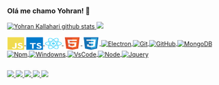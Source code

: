 ### Olá me chamo Yohran! 👋

<div>
  <a href="https://twitter.com/YohranK">
  <img width="49%" height="195px" src="https://github-readme-stats.vercel.app/api?username=yohran1&show_icons=true&count_private=true&hide_border=true&title_color=ADD8E6&icon_color=ADD8E6&text_color=c9d1d9&bg_color=0d1117" alt="Yohran Kallahari github stats" />
  <img height="180em" src="https://github-readme-stats.vercel.app/api/top-langs/?username=yohran1&layout=compact&langs_count=16&theme=dark" />
</div>
    
<div style="display: inline_block"><br>
  <img align="center" alt="Js" height="30" width="40" src="https://raw.githubusercontent.com/devicons/devicon/master/icons/javascript/javascript-plain.svg">
  <img align="center" alt="Ts" height="30" width="40" src="https://raw.githubusercontent.com/devicons/devicon/master/icons/typescript/typescript-plain.svg">
  <img align="center" alt="React" height="30" width="40" 
src="https://raw.githubusercontent.com/devicons/devicon/master/icons/react/react-original.svg">
  <img align="center" alt="HTML" height="30" width="40" 
src="https://raw.githubusercontent.com/devicons/devicon/master/icons/html5/html5-original.svg">
  <img align="center" alt="CSS" height="30" width="40" 
src="https://raw.githubusercontent.com/devicons/devicon/master/icons/css3/css3-original.svg">
  <img align="center" alt="Electron" height="30" width="40" 
src="https://cdn.jsdelivr.net/gh/devicons/devicon/icons/electron/electron-original.svg" /> 
  <img align="center" alt="Git" height="30" width="40"
src="https://cdn.jsdelivr.net/gh/devicons/devicon/icons/git/git-original.svg" />
  <img align="center" alt="GitHub" height="30" width="40"
src="https://cdn.jsdelivr.net/gh/devicons/devicon/icons/github/github-original.svg" />
  <img align="center" alt="MongoDB" height="30" width="40"
src="https://cdn.jsdelivr.net/gh/devicons/devicon/icons/mongodb/mongodb-plain-wordmark.svg" />
  <img align="center" alt="Npm" height="30" width="40"
src="https://cdn.jsdelivr.net/gh/devicons/devicon/icons/npm/npm-original-wordmark.svg" />
  <img align="center" alt="Windowns" height="30" width="40"
src="https://cdn.jsdelivr.net/gh/devicons/devicon/icons/windows8/windows8-original.svg" />
  <img align="center" alt="VsCode" height="30" width="40"
src="https://cdn.jsdelivr.net/gh/devicons/devicon/icons/vscode/vscode-original.svg" />
  <img align="center" alt="Node" height="30" width="40"
src="https://cdn.jsdelivr.net/gh/devicons/devicon/icons/nodejs/nodejs-original-wordmark.svg" />
  <img align="center" alt="Jquery" height="30" width="40"
src="https://cdn.jsdelivr.net/gh/devicons/devicon/icons/jquery/jquery-plain-wordmark.svg" />
</div>
  
  ##

<div>
  <a href="https://www.facebook.com/yohran.venancio/" target="_blank"> 
  <img src="https://img.shields.io/badge/Facebook-1877F2?style=for-the-badge&logo=facebook&logoColor=white" target="_blank"> 
  </a>
  <a href="https://www.instagram.com/yohran_kallahari/" target="_blank"> 
  <img src="https://img.shields.io/badge/Instagram-E4405F?style=for-the-badge&logo=instagram&logoColor=white" target="_blank"> 
  </a>
  <a href="https://twitter.com/YohranK" target="_blank"> 
  <img src="https://img.shields.io/badge/Twitter-1DA1F2?style=for-the-badge&logo=twitter&logoColor=white" target="_blank"> 
  </a>
  <a href="https://www.twitch.tv/yohrankallahari" target="_blank"> 
  <img src="https://img.shields.io/badge/Twitch-9146FF?style=for-the-badge&logo=twitch&logoColor=white" target="_blank"> 
  </a>
  <a href="https://api.whatsapp.com/send/?phone=48988564857&text&type=phone_number&app_absent=0" target="_blank"> 
  <img src="https://img.shields.io/badge/WhatsApp-25D366?style=for-the-badge&logo=whatsapp&logoColor=white" target="_blank"> 
  </a>
</div>
